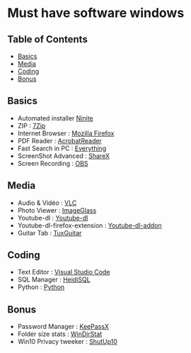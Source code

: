 # Must have software windows

## Table of Contents

 * [Basics](#Basics) 
 * [Media](#Media)
 * [Coding](#Coding)
 * [Bonus](#Bonus)

## Basics
* Automated installer [Ninite](https://ninite.com/)
* ZIP : [7Zip](https://www.7-zip.org/)
* Internet Browser : [Mozilla Firefox](https://www.mozilla.org/fr/firefox/new/)
* PDF Reader : [AcrobatReader](https://get.adobe.com/fr/reader/)
* Fast Search in PC : [Everything](https://www.voidtools.com/)
* ScreenShot Advanced : [ShareX](https://getsharex.com/)
* Screen Recording : [OBS](https://obsproject.com/fr/welcome)

## Media
* Audio & Vidéo : [VLC](https://www.videolan.org/vlc/download-windows.fr.html)
* Photo Viewer : [ImageGlass](https://imageglass.org/)
* Youtube-dl : [Youtube-dl](https://github.com/ytdl-org/youtube-dl)
* Youtube-dl-firefox-extension : [Youtube-dl-addon](https://github.com/UnknownPlatypus/yt-dl-firefox-extension)
* Guitar Tab : [TuxGuitar](https://tuxguitar.fr.uptodown.com/windows)

## Coding
* Text Editor : [Visual Studio Code](https://code.visualstudio.com/)
* SQL Manager : [HeidiSQL](https://www.heidisql.com/download.php)
* Python : [Python](https://www.python.org/downloads/)


## Bonus
* Password Manager : [KeePassX](https://www.keepassx.org/downloads)
* Folder size stats : [WinDirStat](https://windirstat.net/download.html)
* Win10 Privacy tweeker : [ShutUp10](https://www.oo-software.com/fr/shutup10)



